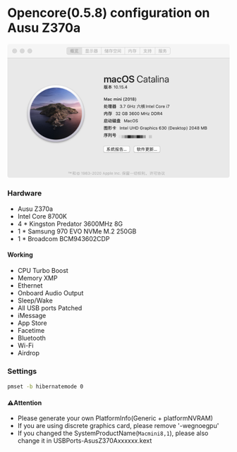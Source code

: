 # Opencore(0.5.8) configuration on Ausu Z370a

![About My Mac](about.png)

### Hardware

- Ausu Z370a
- Intel Core 8700K
- 4 * Kingston Predator 3600MHz 8G
- 1 * Samsung 970 EVO NVMe M.2 250GB
- 1 * Broadcom BCM943602CDP

#### Working

- CPU Turbo Boost
- Memory XMP
- Ethernet
- Onboard Audio Output
- Sleep/Wake
- All USB ports Patched
- iMessage
- App Store
- Facetime
- Bluetooth
- Wi-Fi
- Airdrop

### Settings

```bash
pmset -b hibernatemode 0
```


#### ⚠️Attention

- Please generate your own PlatformInfo(Generic + platformNVRAM)
- If you are using discrete graphics card, please remove '-wegnoegpu'
- If you changed the SystemProductName(`Macmini8,1`), please also change it in USBPorts-AsusZ370Axxxxxx.kext